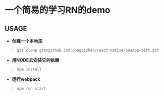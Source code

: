 # 一个简易的学习RN的demo

## USAGE

* __创建一个本地库__  
> `git clone git@github.com:dongqizhen/react-native-oneApp-test.git`

* __用NODE去安装它的依赖__
> `npm install`

* __运行webpack__
> `npm run start`